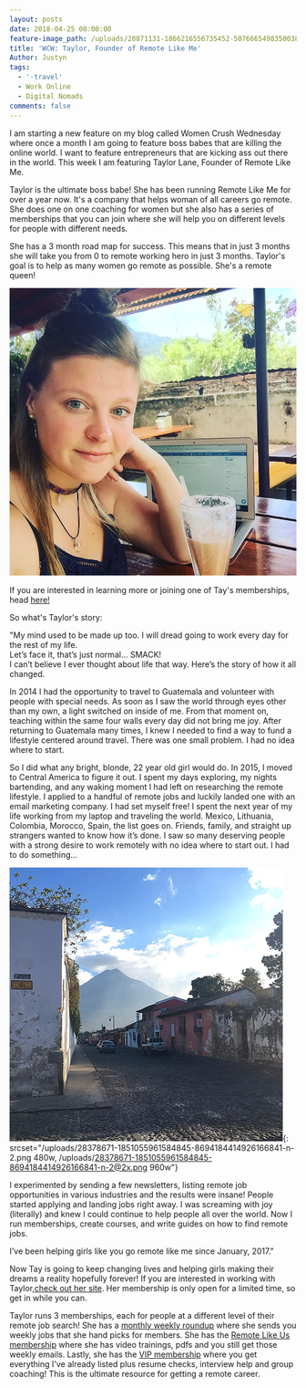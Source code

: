 ```yaml
---
layout: posts
date: 2018-04-25 00:00:00
feature-image_path: /uploads/28871131-1866216556735452-5076665498350038270-n.jpg
title: 'WCW: Taylor, Founder of Remote Like Me'
Author: Justyn
tags:
  - '-travel'
  - Work Online
  - Digital Nomads
comments: false
---
```


I am starting a new feature on my blog called Women Crush Wednesday where once a month I am going to feature boss babes that are killing the online world. I want to feature entrepreneurs that are kicking ass out there in the world. This week I am featuring Taylor Lane, Founder of Remote Like Me. 

Taylor is the ultimate boss babe! She has been running Remote Like Me for over a year now. It's a company that helps woman of all careers go remote. She does one on one coaching for women but she also has a series of memberships that you can join where she will help you on different levels for people with different needs. 

She has a 3 month road map for success. This means that in just 3 months she will take you from 0 to remote working hero in just 3 months. Taylor's goal is to help as many women go remote as possible. She's a remote queen! 

![](/uploads/14680535-1294069683950145-8224432922045626532-n-1.png)

If you are interested in learning more or joining one of Tay's memberships, head [here!](http://remotelikeme.com/join)

So what's Taylor's story:

"My mind used to be made up too. I will dread going to work every day for the rest of my life.<br>Let’s face it, that’s just normal… SMACK!<br>I can’t believe I ever thought about life that way. Here’s the story of how it all changed.

In 2014 I had the opportunity to travel to Guatemala and volunteer with people with special needs. As soon as I saw the world through eyes other than my own, a light switched on inside of me. From that moment on, teaching within the same four walls every day did not bring me joy. After returning to Guatemala many times, I knew I needed to find a way to fund a lifestyle centered around travel. There was one small problem. I had no idea where to start.

So I did what any bright, blonde, 22 year old girl would do. In 2015, I moved to Central America to figure it out. I spent my days exploring, my nights bartending, and any waking moment I had left on researching the remote lifestyle. I applied to a handful of remote jobs and luckily landed one with an email marketing company. I had set myself free! I spent the next year of my life working from my laptop and traveling the world. Mexico, Lithuania, Colombia, Morocco, Spain, the list goes on. Friends, family, and straight up strangers wanted to know how it’s done. I saw so many deserving people with a strong desire to work remotely with no idea where to start out. I had to do something…

![](/uploads/28378671-1851055961584845-8694184414926166841-n-2.png){: srcset="/uploads/28378671-1851055961584845-8694184414926166841-n-2.png 480w, /uploads/28378671-1851055961584845-8694184414926166841-n-2@2x.png 960w"}

I experimented by sending a few newsletters, listing remote job opportunities in various industries and the results were insane! People started applying and landing jobs right away. I was screaming with joy (literally) and knew I could continue to help people all over the world. Now I run memberships, create courses, and write guides on how to find remote jobs.

I’ve been helping girls like you go remote like me since January, 2017."

Now Tay is going to keep changing lives and helping girls making their dreams a reality hopefully forever! If you are interested in working with Taylor,[check out her site](http://remotelikeme.com). Her membership is only open for a limited time, so get in while you can.

Taylor runs 3 memberships, each for people at a different level of their remote job search! She has a [monthly weekly roundup](http://remotelikeme.com/join) where she sends you weekly jobs that she hand picks for members. She has the [Remote Like Us membership](http://remotelikeme.com/join) where she has video trainings, pdfs and you still get those weekly emails. Lastly, she has the [VIP membership](http://remotelikeme.com/join) where you get everything I've already listed plus resume checks, interview help and group coaching! This is the ultimate resource for getting a remote career.